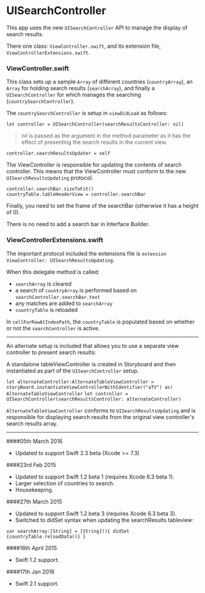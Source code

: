 # UISearchController
This app uses the new `UISearchController` API to manage the display of search results. 

There one class: `ViewController.swift`, and its extension file, `ViewControllerExtensions.swift`.

### ViewController.swift
This class sets up a sample `Array` of different countries (`countryArray`), an `Array` for holding search results (`searchArray`), and finally a `UISearchController` for which manages the searching (`countrySearchController`).

The `countrySearchController` is setup in `viewDidLoad` as follows:

`let controller = UISearchController(searchResultsController: nil)`

>*nil* is passed as the argument in the method parameter as it has the effect of presenting the search results in the current view.

`controller.searchResultsUpdater = self`

The ViewController is responsible for updating the contents of search controller. This means that the ViewController must conform to the new `UISearchResultsUpdating` protocol. 

`controller.searchBar.sizeToFit()`     
`countryTable.tableHeaderView = controller.searchBar`

Finally, you need to set the frame of the searchBar (otherwise it has a height of 0). 

There is no need to add a search bar in Interface Builder.

### ViewControllerExtensions.swift
The important protocol included the extensions file is `extension ViewController: UISearchResultsUpdating`.

When this delegate method is called:
- `searchArray` is cleared
- a search of `countryArray` is performed based on `searchController.searchBar.text`
- any matches are added to `searchArray`
- `countryTable` is reloaded

In `cellForRowAtIndexPath`, the `countryTable` is populated based on whether or not the `searchController` is active. 

---

An alternate setup is included that allows you to use a separate view controller to present search results:

A standalone tableViewController is created in Storyboard and then instantiated as part of the `UISearchController` setup.

`let alternateController:AlternateTableViewController = storyBoard.instantiateViewControllerWithIdentifier("aTV") as! AlternateTableViewController`
`let controller = UISearchController(searchResultsController: alternateController)`

`AlternateTableViewController` conforms to `UISearchResultsUpdating` and is responsible for displaying search results from the original view controller's search results array.

---

####05th March 2016

- Updated to support Swift 2.3 beta (Xcode >= 7.3)


####23rd Feb 2015

- Updated to support Swift 1.2 beta 1 (requires Xcode 6.3 beta 1).
- Larger selection of countries to search. 
- Housekeeping. 
 
 
####27th March 2015
 
- Updated to support Swift 1.2 beta 3 (requires Xcode 6.3 beta 3).
- Switched to didSet syntax when updating the searchResults tableview:
 
 `var searchArray:[String] = [String](){
 didSet  {countryTable.reloadData()}
 }`
 
####16th April 2015
- Swift 1.2 support.
 
 
####17th Jan 2016
 - Swift 2.1 support.
 
    